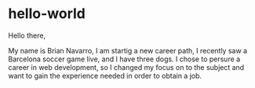 # hello-world

Hello there, 

My name is Brian Navarro, I am startig a new career path, I recently saw a Barcelona soccer game live, and I have three dogs. 
I chose to persure a career in web development, so I changed my focus on to the subject and want to gain the experience needed in order to obtain a job. 
